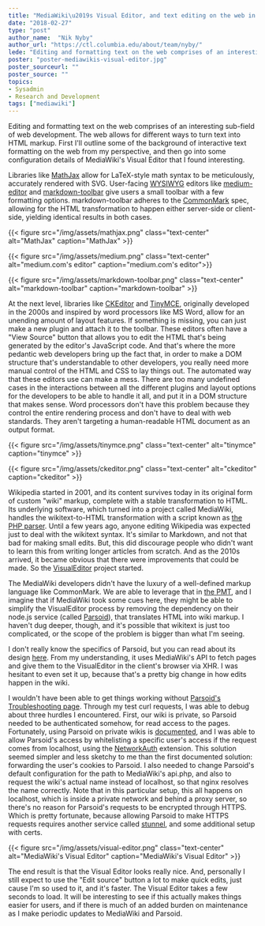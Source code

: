 ```yaml
---
title: "MediaWiki\u2019s Visual Editor, and text editing on the web in general"
date: "2018-02-27"
type: "post"
author_name:  "Nik Nyby"
author_url: "https://ctl.columbia.edu/about/team/nyby/"
lede: "Editing and formatting text on the web comprises of an interesting sub-field of web development. The web allows for different ways to turn text into HTML markup. First I'll outline some of the background of interactive text formatting on the web from my perspective, and then go into some configuration details of MediaWiki's Visual Editor that I found interesting."
poster: "poster-mediawikis-visual-editor.jpg"
poster_sourceurl: ""
poster_source: ""
topics:
- Sysadmin
- Research and Development
tags: ["mediawiki"]
---
```


Editing and formatting text on the web comprises of an interesting sub-field of web development. The web allows for different ways to turn text into HTML markup. First I'll outline some of the background of interactive text formatting on the web from my perspective, and then go into some configuration details of MediaWiki's Visual Editor that I found interesting.

Libraries like [MathJax](https://www.mathjax.org/) allow for LaTeX-style math syntax to be meticulously, accurately rendered with SVG. User-facing [WYSIWYG](https://en.wikipedia.org/wiki/WYSIWYG) editors like [medium-editor](https://yabwe.github.io/medium-editor/) and [markdown-toolbar](https://github.com/nikolas/markdown-toolbar#markdown-toolbar-) give users a small toolbar with a few formatting options. markdown-toolbar adheres to the [CommonMark](http://commonmark.org/) spec, allowing for the HTML transformation to happen either server-side or client-side, yielding identical results in both cases.

{{< figure src="/img/assets/mathjax.png" class="text-center" alt="MathJax" caption="MathJax" >}}

{{< figure src="/img/assets/medium.png" class="text-center" alt="medium.com's editor" caption="medium.com's editor">}}

{{< figure src="/img/assets/markdown-toolbar.png" class="text-center" alt="markdown-toolbar" caption="markdown-toolbar" >}}


At the next level, libraries like [CKEditor](https://ckeditor.com/) and [TinyMCE](https://www.tinymce.com/), originally developed in the 2000s and inspired by word processors like MS Word, allow for an unending amount of layout features. If something is missing, you can just make a new plugin and attach it to the toolbar. These editors often have a "View Source" button that allows you to edit the HTML that's being generated by the editor's JavaScript code. And that's where the more pedantic web developers bring up the fact that, in order to make a DOM structure that's understandable to other developers, you really need more manual control of the HTML and CSS to lay things out. The automated way that these editors use can make a mess. There are too many undefined cases in the interactions between all the different plugins and layout options for the developers to be able to handle it all, and put it in a DOM structure that makes sense. Word processors don't have this problem because they control the entire rendering process and don't have to deal with web standards. They aren't targeting a human-readable HTML document as an output format.

{{< figure src="/img/assets/tinymce.png" class="text-center" alt="tinymce" caption="tinymce" >}}

{{< figure src="/img/assets/ckeditor.png" class="text-center" alt="ckeditor" caption="ckeditor" >}}

 Wikipedia started in 2001, and its content survives today in its original form of custom "wiki" markup, complete with a stable transformation to HTML. Its underlying software, which turned into a project called MediaWiki, handles the wikitext-to-HTML transformation with a script known as [the PHP parser](https://www.mediawiki.org/wiki/Parsing). Until a few years ago, anyone editing Wikipedia was expected just to deal with the wikitext syntax. It's similar to Markdown, and not that bad for making small edits. But, this did discourage people who didn't want to learn this from writing longer articles from scratch. And as the 2010s arrived, it became obvious that there were improvements that could be made. So the [VisualEditor](https://www.mediawiki.org/wiki/VisualEditor) project started.

The MediaWiki developers didn't have the luxury of a well-defined markup language like CommonMark. We are able to leverage that in [the PMT](https://github.com/ccnmtl/dmt), and I imagine that if MediaWiki took some cues here, they might be able to simplify the VisualEditor process by removing the dependency on their node.js service (called [Parsoid](https://www.mediawiki.org/wiki/Parsoid)), that translates HTML into wiki markup. I haven't dug deeper, though, and it's possible that wikitext is just too complicated, or the scope of the problem is bigger than what I'm seeing.

I don't really know the specifics of Parsoid, but you can read about its design [here](https://blog.wikimedia.org/2013/03/04/parsoid-how-wikipedia-catches-up-with-the-web/). From my understanding, it uses MediaWiki's API to fetch pages and give them to the VisualEditor in the client's browser via XHR. I was hesitant to even set it up, because that's a pretty big change in how edits happen in the wiki.

I wouldn't have been able to get things working without [Parsoid's Troubleshooting page](https://www.mediawiki.org/wiki/Parsoid/Troubleshooting). Through my test curl requests, I was able to debug about three hurdles I encountered. First, our wiki is private, so Parsoid needed to be authenticated somehow, for read access to the pages. Fortunately, using Parsoid on private wikis is [documented](https://www.mediawiki.org/wiki/Extension:VisualEditor#Linking_with_Parsoid_in_private_wikis), and I was able to allow Parsoid's access by whitelisting a specific user's access if the request comes from localhost, using the [NetworkAuth](https://www.mediawiki.org/wiki/Extension:NetworkAuth) extension. This solution seemed simpler and less sketchy to me than the first documented solution: forwarding the user's cookies to Parsoid. I also needed to change Parsoid's default configuration for the path to MediaWiki's api.php, and also to request the wiki's actual name instead of localhost, so that nginx resolves the name correctly. Note that in this particular setup, this all happens on localhost, which is inside a private network and behind a proxy server, so there's no reason for Parsoid's requests to be encrypted through HTTPS. Which is pretty fortunate, because allowing Parsoid to make HTTPS requests requires another service called [stunnel](https://www.mediawiki.org/wiki/Extension:VisualEditor#Parsoid_over_HTTPS), and some additional setup with certs.

{{< figure src="/img/assets/visual-editor.png" class="text-center" alt="MediaWiki's Visual Editor" caption="MediaWiki's Visual Editor" >}}

The end result is that the Visual Editor looks really nice. And, personally I still expect to use the "Edit source" button a lot to make quick edits, just cause I'm so used to it, and it's faster. The Visual Editor takes a few seconds to load. It will be interesting to see if this actually makes things easier for users, and if there is much of an added burden on maintenance as I make periodic updates to MediaWiki and Parsoid.
